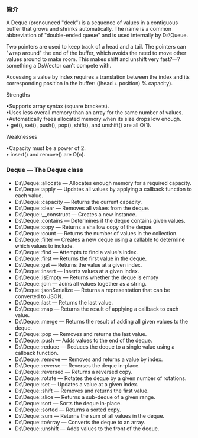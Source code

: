 ### 简介

A Deque (pronounced "deck") is a sequence of values in a contiguous buffer that grows and shrinks automatically. The name is a common abbreviation of "double-ended queue" and is used internally by Ds\Queue. 

Two pointers are used to keep track of a head and a tail. The pointers can "wrap around" the end of the buffer, which avoids the need to move other values around to make room. This makes shift and unshift very fast?—? something a Ds\Vector can't compete with. 

Accessing a value by index requires a translation between the index and its corresponding position in the buffer: ((head + position) % capacity). 


Strengths


•Supports array syntax (square brackets).   
•Uses less overall memory than an array for the same number of values.  
•Automatically frees allocated memory when its size drops low enough.   
• get(), set(), push(), pop(), shift(), and unshift() are all O(1).   



Weaknesses


•Capacity must be a power of 2.  
• insert() and remove() are O(n).    



### Deque — The Deque class

* Ds\Deque::allocate — Allocates enough memory for a required capacity.
* Ds\Deque::apply — Updates all values by applying a callback function to each value.
* Ds\Deque::capacity — Returns the current capacity.
* Ds\Deque::clear — Removes all values from the deque.
* Ds\Deque::__construct — Creates a new instance.
* Ds\Deque::contains — Determines if the deque contains given values.
* Ds\Deque::copy — Returns a shallow copy of the deque.
* Ds\Deque::count — Returns the number of values in the collection.
* Ds\Deque::filter — Creates a new deque using a callable to determine which values to include.
* Ds\Deque::find — Attempts to find a value's index.
* Ds\Deque::first — Returns the first value in the deque.
* Ds\Deque::get — Returns the value at a given index.
* Ds\Deque::insert — Inserts values at a given index.
* Ds\Deque::isEmpty — Returns whether the deque is empty
* Ds\Deque::join — Joins all values together as a string.
* Ds\Deque::jsonSerialize — Returns a representation that can be converted to JSON.
* Ds\Deque::last — Returns the last value.
* Ds\Deque::map — Returns the result of applying a callback to each value.
* Ds\Deque::merge — Returns the result of adding all given values to the deque.
* Ds\Deque::pop — Removes and returns the last value.
* Ds\Deque::push — Adds values to the end of the deque.
* Ds\Deque::reduce — Reduces the deque to a single value using a callback function.
* Ds\Deque::remove — Removes and returns a value by index.
* Ds\Deque::reverse — Reverses the deque in-place.
* Ds\Deque::reversed — Returns a reversed copy.
* Ds\Deque::rotate — Rotates the deque by a given number of rotations.
* Ds\Deque::set — Updates a value at a given index.
* Ds\Deque::shift — Removes and returns the first value.
* Ds\Deque::slice — Returns a sub-deque of a given range.
* Ds\Deque::sort — Sorts the deque in-place.
* Ds\Deque::sorted — Returns a sorted copy.
* Ds\Deque::sum — Returns the sum of all values in the deque.
* Ds\Deque::toArray — Converts the deque to an array.
* Ds\Deque::unshift — Adds values to the front of the deque.